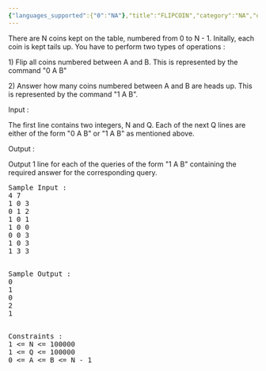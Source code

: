 ```yaml
---
{"languages_supported":{"0":"NA"},"title":"FLIPCOIN","category":"NA","old_version":true,"problem_code":"FLIPCOIN","tags":{"0":"NA"},"layout":"problem"}
---
```


<p>There are N coins kept on the table, numbered from 0 to N - 1. Initally, each coin is kept tails up. You have to perform two types of operations :</p>
<p>1) Flip all coins numbered between A and B. This is represented by the command "0 A B"</p>
<p>2) Answer how many coins numbered between A and B are heads up. This is represented by the command "1 A B".</p>
<p>Input :</p>
<p>The first line contains two integers, N and Q. Each of the next Q lines are either of the form "0 A B" or "1 A B" as mentioned above.</p>
<p>Output :</p>
<p>Output 1 line for each of the queries of the form "1 A B" containing the required answer for the corresponding query.</p>
<pre>Sample Input :<br />4 7<br />1 0 3<br />0 1 2<br />1 0 1<br />1 0 0<br />0 0 3<br />1 0 3 <br />1 3 3<br /><br /></pre>
<pre>Sample Output :<br />0<br />1<br />0<br />2<br />1<br /><br /></pre>
<pre>Constraints :<br />1 &lt;= N &lt;= 100000<br />1 &lt;= Q &lt;= 100000<br />0 &lt;= A &lt;= B &lt;= N - 1<br /></pre>
<p></p>    